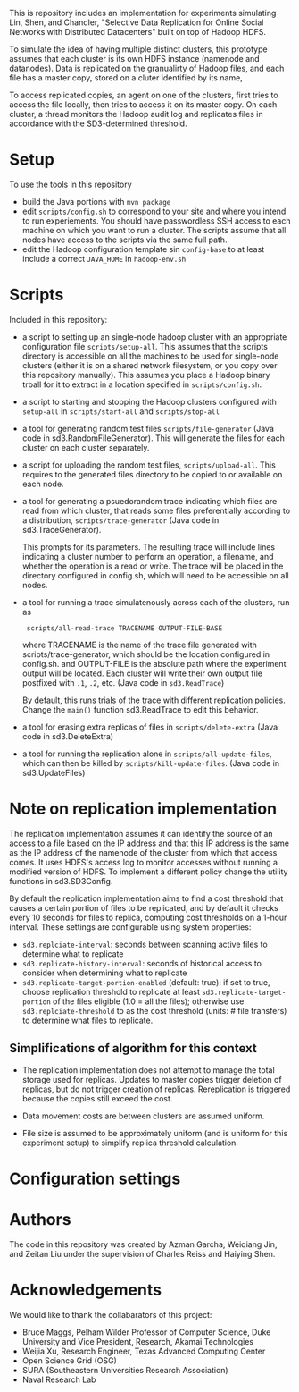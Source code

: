 This is repository includes an implementation for experiments simulating
Lin, Shen, and Chandler, "Selective Data Replication for Online Social Networks with Distributed Datacenters" built on top of Hadoop HDFS.

To simulate the idea of having multiple distinct clusters, this prototype assumes that each cluster is its own HDFS instance (namenode and datanodes).
Data is replicated on the granualirty of Hadoop files, and each file has a master copy, stored on a cluter identified by its name,

To access replicated copies, an agent on one of the clusters, first tries to access the file locally, then tries to access it on its master copy.
On each cluster, a thread monitors the Hadoop audit log and replicates files in accordance with the SD3-determined threshold.

# Setup 

To use the tools in this repository

*  build the Java portions with `mvn package`
*  edit `scripts/config.sh` to correspond to your site and where you intend to run experiements. You should have passwordless
   SSH access to each machine on which you want to run a cluster. The scripts assume that all nodes have access to the 
   scripts via the same full path.
*  edit the Hadoop configuration template sin `config-base` to at least include a correct `JAVA_HOME` in `hadoop-env.sh`


# Scripts

Included in this repository:

*  a script to setting up an single-node hadoop cluster with an appropriate configuration file `scripts/setup-all`.
   This assumes that the scripts directory is accessible on all the machines to be used for single-node clusters
   (either it is on a shared network filesystem, or you copy over this repository manually). This
   assumes you place a Hadoop binary trball for it to extract in a location specified in `scripts/config.sh`.

*  a script to starting and stopping the Hadoop clusters configured with `setup-all` in `scripts/start-all` and
   `scripts/stop-all`

*  a tool for generating random test files `scripts/file-generator` (Java code in sd3.RandomFileGenerator). This
   will generate the files for each cluster on each cluster separately.

*  a script for uploading the random test files, `scripts/upload-all`.  This requires to the generated files directory to
   be copied to or available on each node.

*  a tool for generating a psuedorandom trace indicating which files are read from which cluster, that reads some
    files preferentially according to a distribution, `scripts/trace-generator` (Java code in sd3.TraceGenerator).

   This prompts for its parameters. The resulting trace will include lines indicating a cluster number to perform an operation,
   a filename, and whether the operation is a read or write. The trace will be placed in the directory configured
   in config.sh, which will need to be accessible on all nodes.

*  a tool for running  a trace simulatenously across each of the clusters, run as 

        scripts/all-read-trace TRACENAME OUTPUT-FILE-BASE
  
   where TRACENAME is the name of the trace file generated with scripts/trace-generator, 
   which should be the location configured in config.sh.
   and OUTPUT-FILE is the absolute path where the experiment output will be located. Each cluster will write their own output file postfixed with `.1`, `.2`, etc.
   (Java code in `sd3.ReadTrace`)

   By default, this runs trials of the trace with different replication policies. Change the `main()` function sd3.ReadTrace to edit this behavior.

*  a tool for erasing extra replicas of files in `scripts/delete-extra` (Java code in sd3.DeleteExtra)

*  a tool for running the replication alone in `scripts/all-update-files`, which can then be killed by `scripts/kill-update-files`.
   (Java code in sd3.UpdateFiles)

# Note on replication implementation

The replication implementation assumes it can identify the source of an access to a file based on the IP address and that this IP
address is the same as the IP address of the namenode of the cluster from which that access comes. It uses HDFS's access log to
monitor accesses without running a modified version of HDFS.
To implement a different policy change the utility functions in sd3.SD3Config.

By default the replication implementation aims to find a cost threshold that causes a certain portion of files to be replicated,
and by default it checks every 10 seconds for files to replica, computing cost thresholds on a 1-hour interval. These settings
are configurable using system properties:

*  `sd3.replciate-interval`: seconds between scanning active files to determine what to replicate
*  `sd3.replicate-history-interval`: seconds of historical access to consider when determining what to replicate
*  `sd3.replicate-target-portion-enabled` (default: true): if set to true, choose replication threshold to replicate at least
    `sd3.replicate-target-portion` of the files eligible (1.0 = all the files); otherwise use `sd3.replciate-threshold` to
    as the cost threshold (units: # file transfers) to determine what files to replicate.

## Simplifications of algorithm for this context

*  The replication implementation does not attempt to manage the total storage used for replicas. Updates to master copies
   trigger deletion of replicas, but do not trigger creation of replicas. Rereplication is triggered because the copies
   still exceed the cost.

*  Data movement costs are between clusters are assumed uniform.

*  File size is assumed to be approximately uniform (and is uniform for this experiment setup) to simplify replica threshold calculation.

# Configuration settings
# Authors

The code in this repository was created by Azman Garcha,  Weiqiang Jin, and Zeitan Liu under the supervision of Charles Reiss
and Haiying Shen.

# Acknowledgements

We would like to thank the collabarators of this project:

*  Bruce Maggs, Pelham Wilder Professor of Computer Science, Duke University and Vice President, Research, Akamai Technologies
*  Weijia Xu, Research Engineer, Texas Advanced Computing Center 
*  Open Science Grid (OSG)
*  SURA (Southeastern Universities Research Association) 
*  Naval Research Lab
